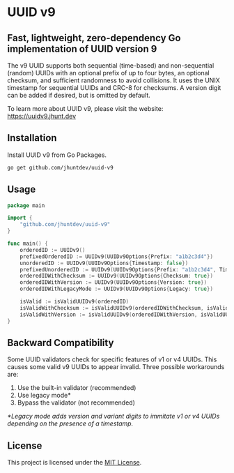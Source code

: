 # UUID v9

## Fast, lightweight, zero-dependency Go implementation of UUID version 9

The v9 UUID supports both sequential (time-based) and non-sequential (random) UUIDs with an optional prefix of up to four bytes, an optional checksum, and sufficient randomness to avoid collisions. It uses the UNIX timestamp for sequential UUIDs and CRC-8 for checksums. A version digit can be added if desired, but is omitted by default.

To learn more about UUID v9, please visit the website: https://uuidv9.jhunt.dev

## Installation

Install UUID v9 from Go Packages.

```bash
go get github.com/jhuntdev/uuid-v9
```

## Usage

```go
package main

import {
	"github.com/jhuntdev/uuid-v9"
}

func main() {
	orderedID := UUIDv9()
	prefixedOrderedID := UUIDv9(UUIDv9Options{Prefix: "a1b2c3d4"})
	unorderedID := UUIDv9(UUIDv9Options{Timestamp: false})
	prefixedUnorderedID := UUIDv9(UUIDv9Options{Prefix: "a1b2c3d4", Timestamp: false})
	orderedIDWithChecksum := UUIDv9(UUIDv9Options{Checksum: true})
	orderedIDWithVersion := UUIDv9(UUIDv9Options{Version: true})
	orderedIDWithLegacyMode := UUIDv9(UUIDv9Options{Legacy: true})

	isValid := isValidUUIDv9(orderedID)
	isValidWithChecksum := isValidUUIDv9(orderedIDWithChecksum, isValidUUIDv9Options{Checksum: true})
	isValidWithVersion := isValidUUIDv9(orderedIDWithVersion, isValidUUIDv9Options{Version: true})
}
```

## Backward Compatibility

Some UUID validators check for specific features of v1 or v4 UUIDs. This causes some valid v9 UUIDs to appear invalid. Three possible workarounds are:

1) Use the built-in validator (recommended)
2) Use legacy mode*
3) Bypass the validator (not recommended)

_*Legacy mode adds version and variant digits to immitate v1 or v4 UUIDs depending on the presence of a timestamp._

## License

This project is licensed under the [MIT License](LICENSE).